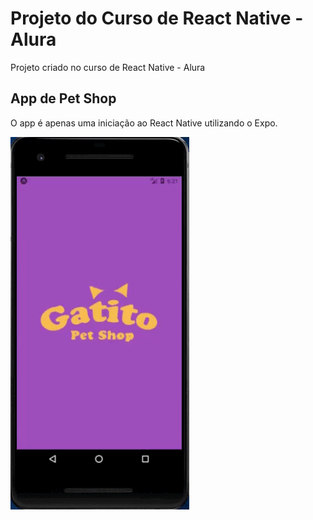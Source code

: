 # Projeto do Curso de React Native - Alura

Projeto criado no curso de React Native - Alura

## App de Pet Shop

O app é apenas uma iniciação ao React Native utilizando o Expo.

![Funcionamento e navegação entre as telas do app](./readme_info/Video001.gif)
